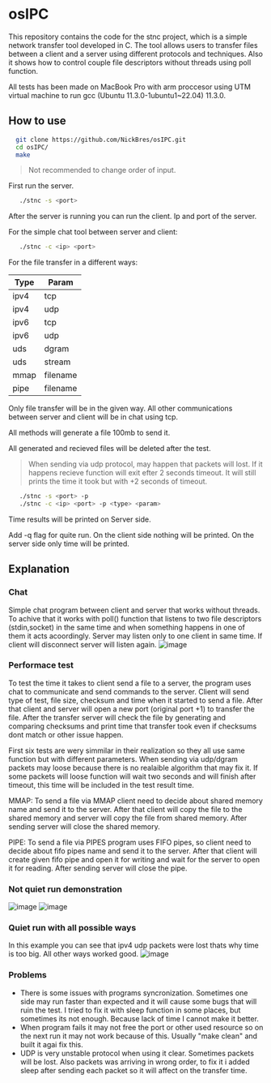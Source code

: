 # osIPC

This repository contains the code for the stnc project, which is a simple network transfer tool developed in C. The tool allows users to transfer files between a client and a server using different protocols and techniques. Also it shows how to control couple file descriptors without threads using poll function.


All tests has been made on MacBook Pro with arm proccesor using UTM virtual machine to run gcc (Ubuntu 11.3.0-1ubuntu1~22.04) 11.3.0.

## How to use

```sh
  git clone https://github.com/NickBres/osIPC.git
  cd osIPC/
  make
   ```

> Not recommended to change order of input.

First run the server.

```sh
   ./stnc -s <port>
   ```

After the server is running you can run the client. Ip and port of the server.

For the simple chat tool between server and client:
```sh
   ./stnc -c <ip> <port>
   ```

For the file transfer in a different ways:

| Type  | Param  |
|-------|--------|
| ipv4  | tcp    |
| ipv4  | udp    |
| ipv6  | tcp    |
| ipv6  | udp    |
| uds   | dgram  |
| uds   | stream |
| mmap   | filename  |
| pipe   | filename |


Only file transfer will be in the given way. All other communications between server and client will be in chat using tcp.

All methods will generate a file 100mb to send it.

All generated and recieved files will be deleted after the test.

> When sending via udp protocol, may happen that packets will lost. If it happens recieve function will exit efter 2 seconds timeout. It will still prints the time it took but with +2 seconds of timeout.

```sh
   ./stnc -s <port> -p
   ./stnc -c <ip> <port> -p <type> <param>
   ```
Time results will be printed on Server side.

Add -q flag for quite run. On the client side nothing will be printed. On the server side only time will be printed. 

## Explanation

### Chat

Simple chat program between client and server that works without threads. To achive that it works with poll() function that listens to two file descriptors (stdin,socket) in the same time and when something happens in one of them it acts acoordingly. Server may listen only to one client in same time. If client will disconnect server will listen again.
![image](https://github.com/NickBres/osIPC/assets/70432147/88f7cd28-f955-495e-8474-8d1815256d88)


### Performace test

To test the time it takes to client send a file to a server, the program uses chat to communicate and send commands to the server. Client will send type of test, file size, checksum and time when it started to send a file. After that client and server will open a new port (original port +1) to transfer the file. After the transfer server will check the file by generating and comparing checksums and print time that transfer took even if checksums dont match or other issue happen.

First six tests are wery simmilar in their realization so they all use same function but with different parameters. When sending via udp/dgram packets may loose because there is no realaible algorithm that may fix it. If some packets will loose function will wait two seconds and will finish after timeout, this time will be included in the test result time.

MMAP: To send a file via MMAP client need to decide about shared memory name and send it to the server. After that client will copy the file to the shared memory and server will copy the file from shared memory. After sending server will close the shared memory.

PIPE: To send a file via PIPES program uses FIFO pipes, so client need to decide about fifo pipes name and send it to the server. After that client will create given fifo pipe and open it for writing and wait for the server to open it for reading. After sending server will close the pipe.

### Not quiet run demonstration
![image](https://github.com/NickBres/osIPC/assets/70432147/415fb07c-8f6e-430a-8626-4fd13aa06e1a)
![image](https://github.com/NickBres/osIPC/assets/70432147/26a5f925-52af-4869-85cf-a20f667c5d00)


### Quiet run with all possible ways

In this example you can see that ipv4 udp packets were lost thats why time is too big. All other ways worked good.
![image](https://github.com/NickBres/osIPC/assets/70432147/ebb48f23-6355-4ca7-a5ad-268aefcd0f96)

### Problems

* There is some issues with programs syncronization. Sometimes one side may run faster than expected and it will cause some bugs that will ruin the test. I tried to fix it with sleep function in some places, but sometimes its not enough. Because lack of time I cannot make it better.
* When program fails it may not free the port or other used resource so on the next run it may not work because of this. Usually "make clean" and built it agai fix this.
* UDP is very unstable protocol when using it clear. Sometimes packets will be lost. Also packets was arriving in wrong order, to fix it i added sleep after sending each packet so it will affect on the transfer time.








